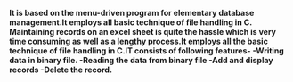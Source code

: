 **It is based on the menu-driven program for elementary database management.It employs all basic technique of file handling in C. Maintaining records on an excel sheet is quite the hassle which is very time consuming as well as a lengthy process.It employs all the basic technique of file handling in C.IT consists of following features- -Writing data in binary file. -Reading the data from binary file -Add and display records -Delete the record.**
